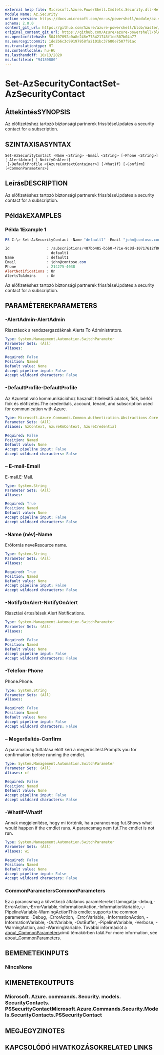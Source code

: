 ```yaml
---
external help file: Microsoft.Azure.PowerShell.Cmdlets.Security.dll-Help.xml
Module Name: Az.Security
online version: https://docs.microsoft.com/en-us/powershell/module/az.security/Set-AzSecurityContact
schema: 2.0.0
content_git_url: https://github.com/Azure/azure-powershell/blob/master/src/Security/Security/help/Set-AzSecurityContact.md
original_content_git_url: https://github.com/Azure/azure-powershell/blob/master/src/Security/Security/help/Set-AzSecurityContact.md
ms.openlocfilehash: 504f07092a0a8e246e778421748f1cd807b04a77
ms.sourcegitcommit: 1de2b6c3c99197958fa2101bc37680e7507f91ac
ms.translationtype: MT
ms.contentlocale: hu-HU
ms.lasthandoff: 10/13/2020
ms.locfileid: "94180880"
---
```

# <span data-ttu-id="4f82e-101">Set-AzSecurityContact</span><span class="sxs-lookup"><span data-stu-id="4f82e-101">Set-AzSecurityContact</span></span>

## <span data-ttu-id="4f82e-102">Áttekintés</span><span class="sxs-lookup"><span data-stu-id="4f82e-102">SYNOPSIS</span></span>
<span data-ttu-id="4f82e-103">Az előfizetéshez tartozó biztonsági partnerek frissítése</span><span class="sxs-lookup"><span data-stu-id="4f82e-103">Updates a security contact for a subscription.</span></span>

## <span data-ttu-id="4f82e-104">SZINTAXISA</span><span class="sxs-lookup"><span data-stu-id="4f82e-104">SYNTAX</span></span>

```
Set-AzSecurityContact -Name <String> -Email <String> [-Phone <String>] [-AlertAdmin] [-NotifyOnAlert]
 [-DefaultProfile <IAzureContextContainer>] [-WhatIf] [-Confirm] [<CommonParameters>]
```

## <span data-ttu-id="4f82e-105">Leírás</span><span class="sxs-lookup"><span data-stu-id="4f82e-105">DESCRIPTION</span></span>
<span data-ttu-id="4f82e-106">Az előfizetéshez tartozó biztonsági partnerek frissítése</span><span class="sxs-lookup"><span data-stu-id="4f82e-106">Updates a security contact for a subscription.</span></span>

## <span data-ttu-id="4f82e-107">Példák</span><span class="sxs-lookup"><span data-stu-id="4f82e-107">EXAMPLES</span></span>

### <span data-ttu-id="4f82e-108">Példa 1</span><span class="sxs-lookup"><span data-stu-id="4f82e-108">Example 1</span></span>
```powershell
PS C:\> Set-AzSecurityContact -Name "default1" -Email "john@contoso.com" -Phone "214275-4038" -AlertAdmin -NotifyOnAlert

Id                 : /subscriptions/487bb485-b5b0-471e-9c0d-10717612f869/providers/Microsoft.Security/securityContacts/
                     default1
Name               : default1
Email              : john@contoso.com
Phone              : 214275-4038
AlertNotifications : On
AlertsToAdmins     : On
```

<span data-ttu-id="4f82e-109">Az előfizetéshez tartozó biztonsági partnerek frissítése</span><span class="sxs-lookup"><span data-stu-id="4f82e-109">Updates a security contact for a subscription.</span></span>

## <span data-ttu-id="4f82e-110">PARAMÉTEREK</span><span class="sxs-lookup"><span data-stu-id="4f82e-110">PARAMETERS</span></span>

### <span data-ttu-id="4f82e-111">-AlertAdmin</span><span class="sxs-lookup"><span data-stu-id="4f82e-111">-AlertAdmin</span></span>
<span data-ttu-id="4f82e-112">Riasztások a rendszergazdáknak.</span><span class="sxs-lookup"><span data-stu-id="4f82e-112">Alerts To Administrators.</span></span>

```yaml
Type: System.Management.Automation.SwitchParameter
Parameter Sets: (All)
Aliases:

Required: False
Position: Named
Default value: None
Accept pipeline input: False
Accept wildcard characters: False
```

### <span data-ttu-id="4f82e-113">-DefaultProfile</span><span class="sxs-lookup"><span data-stu-id="4f82e-113">-DefaultProfile</span></span>
<span data-ttu-id="4f82e-114">Az Azuretal való kommunikációhoz használt hitelesítő adatok, fiók, bérlői fiók és előfizetés.</span><span class="sxs-lookup"><span data-stu-id="4f82e-114">The credentials, account, tenant, and subscription used for communication with Azure.</span></span>

```yaml
Type: Microsoft.Azure.Commands.Common.Authentication.Abstractions.Core.IAzureContextContainer
Parameter Sets: (All)
Aliases: AzContext, AzureRmContext, AzureCredential

Required: False
Position: Named
Default value: None
Accept pipeline input: False
Accept wildcard characters: False
```

### <span data-ttu-id="4f82e-115">– E-mail</span><span class="sxs-lookup"><span data-stu-id="4f82e-115">-Email</span></span>
<span data-ttu-id="4f82e-116">E-mail.</span><span class="sxs-lookup"><span data-stu-id="4f82e-116">E-Mail.</span></span>

```yaml
Type: System.String
Parameter Sets: (All)
Aliases:

Required: True
Position: Named
Default value: None
Accept pipeline input: False
Accept wildcard characters: False
```

### <span data-ttu-id="4f82e-117">-Name (név)</span><span class="sxs-lookup"><span data-stu-id="4f82e-117">-Name</span></span>
<span data-ttu-id="4f82e-118">Erőforrás neve</span><span class="sxs-lookup"><span data-stu-id="4f82e-118">Resource name.</span></span>

```yaml
Type: System.String
Parameter Sets: (All)
Aliases:

Required: True
Position: Named
Default value: None
Accept pipeline input: False
Accept wildcard characters: False
```

### <span data-ttu-id="4f82e-119">-NotifyOnAlert</span><span class="sxs-lookup"><span data-stu-id="4f82e-119">-NotifyOnAlert</span></span>
<span data-ttu-id="4f82e-120">Riasztási értesítések.</span><span class="sxs-lookup"><span data-stu-id="4f82e-120">Alert Notifications.</span></span>

```yaml
Type: System.Management.Automation.SwitchParameter
Parameter Sets: (All)
Aliases:

Required: False
Position: Named
Default value: None
Accept pipeline input: False
Accept wildcard characters: False
```

### <span data-ttu-id="4f82e-121">-Telefon</span><span class="sxs-lookup"><span data-stu-id="4f82e-121">-Phone</span></span>
<span data-ttu-id="4f82e-122">Phone.</span><span class="sxs-lookup"><span data-stu-id="4f82e-122">Phone.</span></span>

```yaml
Type: System.String
Parameter Sets: (All)
Aliases:

Required: False
Position: Named
Default value: None
Accept pipeline input: False
Accept wildcard characters: False
```

### <span data-ttu-id="4f82e-123">– Megerősítés</span><span class="sxs-lookup"><span data-stu-id="4f82e-123">-Confirm</span></span>
<span data-ttu-id="4f82e-124">A parancsmag futtatása előtt kéri a megerősítést.</span><span class="sxs-lookup"><span data-stu-id="4f82e-124">Prompts you for confirmation before running the cmdlet.</span></span>

```yaml
Type: System.Management.Automation.SwitchParameter
Parameter Sets: (All)
Aliases: cf

Required: False
Position: Named
Default value: None
Accept pipeline input: False
Accept wildcard characters: False
```

### <span data-ttu-id="4f82e-125">-WhatIf</span><span class="sxs-lookup"><span data-stu-id="4f82e-125">-WhatIf</span></span>
<span data-ttu-id="4f82e-126">Annak megjelenítése, hogy mi történik, ha a parancsmag fut.</span><span class="sxs-lookup"><span data-stu-id="4f82e-126">Shows what would happen if the cmdlet runs.</span></span> <span data-ttu-id="4f82e-127">A parancsmag nem fut.</span><span class="sxs-lookup"><span data-stu-id="4f82e-127">The cmdlet is not run.</span></span>

```yaml
Type: System.Management.Automation.SwitchParameter
Parameter Sets: (All)
Aliases: wi

Required: False
Position: Named
Default value: None
Accept pipeline input: False
Accept wildcard characters: False
```

### <span data-ttu-id="4f82e-128">CommonParameters</span><span class="sxs-lookup"><span data-stu-id="4f82e-128">CommonParameters</span></span>
<span data-ttu-id="4f82e-129">Ez a parancsmag a következő általános paramétereket támogatja:-debug,-ErrorAction,-ErrorVariable,-InformationAction,-InformationVariable,-,-PipelineVariable-WarningAction</span><span class="sxs-lookup"><span data-stu-id="4f82e-129">This cmdlet supports the common parameters: -Debug, -ErrorAction, -ErrorVariable, -InformationAction, -InformationVariable, -OutVariable, -OutBuffer, -PipelineVariable, -Verbose, -WarningAction, and -WarningVariable.</span></span> <span data-ttu-id="4f82e-130">További információt a [about_CommonParameters](http://go.microsoft.com/fwlink/?LinkID=113216)című témakörben talál.</span><span class="sxs-lookup"><span data-stu-id="4f82e-130">For more information, see [about_CommonParameters](http://go.microsoft.com/fwlink/?LinkID=113216).</span></span>

## <span data-ttu-id="4f82e-131">BEMENETEK</span><span class="sxs-lookup"><span data-stu-id="4f82e-131">INPUTS</span></span>

### <span data-ttu-id="4f82e-132">Nincs</span><span class="sxs-lookup"><span data-stu-id="4f82e-132">None</span></span>

## <span data-ttu-id="4f82e-133">KIMENETEK</span><span class="sxs-lookup"><span data-stu-id="4f82e-133">OUTPUTS</span></span>

### <span data-ttu-id="4f82e-134">Microsoft. Azure. commands. Security. models. SecurityContacts. PSSecurityContact</span><span class="sxs-lookup"><span data-stu-id="4f82e-134">Microsoft.Azure.Commands.Security.Models.SecurityContacts.PSSecurityContact</span></span>

## <span data-ttu-id="4f82e-135">MEGJEGYZI</span><span class="sxs-lookup"><span data-stu-id="4f82e-135">NOTES</span></span>

## <span data-ttu-id="4f82e-136">KAPCSOLÓDÓ HIVATKOZÁSOK</span><span class="sxs-lookup"><span data-stu-id="4f82e-136">RELATED LINKS</span></span>
